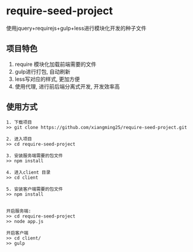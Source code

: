 # require-seed-project
使用jquery+requirejs+gulp+less进行模块化开发的种子文件

## 项目特色
1. require 模块化加载前端需要的文件   
2. gulp进行打包, 自动刷新   
3. less写对应的样式, 更加方便   
4. 使用代理, 进行前后端分离式开发, 开发效率高   

## 使用方式
```
1. 下载项目
>> git clone https://github.com/xiangming25/require-seed-project.git

2. 进入项目
>> cd require-seed-project

3. 安装服务端需要的包文件
>> npm install

4. 进入client 目录
>> cd client

5. 安装客户端需要的包文件
>> npm install


开启服务端:
>> cd require-seed-project
>> node app.js

开启客户端
>> cd client/
>> gulp
```
